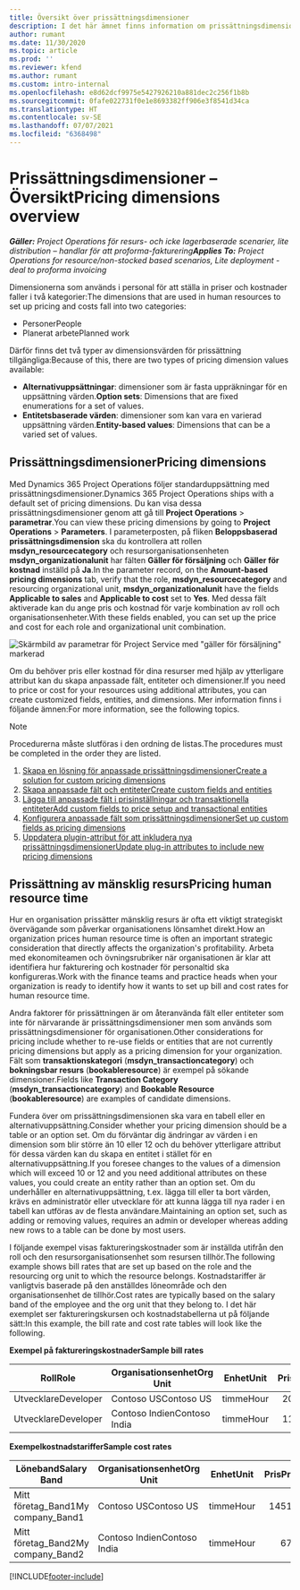 ```yaml
---
title: Översikt över prissättningsdimensioner
description: I det här ämnet finns information om prissättningsdimensioner i Dynamics 365 Project Operations.
author: rumant
ms.date: 11/30/2020
ms.topic: article
ms.prod: ''
ms.reviewer: kfend
ms.author: rumant
ms.custom: intro-internal
ms.openlocfilehash: e8d62dcf9975e5427926210a881dec2c256f1b8b
ms.sourcegitcommit: 0fafe022731f0e1e8693382ff906e3f8541d34ca
ms.translationtype: HT
ms.contentlocale: sv-SE
ms.lasthandoff: 07/07/2021
ms.locfileid: "6368498"
---
```

# <a name="pricing-dimensions-overview"></a><span data-ttu-id="97b39-103">Prissättningsdimensioner – Översikt</span><span class="sxs-lookup"><span data-stu-id="97b39-103">Pricing dimensions overview</span></span>

<span data-ttu-id="97b39-104">_**Gäller:** Project Operations för resurs- och icke lagerbaserade scenarier, lite distribution – handlar för att proforma-fakturering_</span><span class="sxs-lookup"><span data-stu-id="97b39-104">_**Applies To:** Project Operations for resource/non-stocked based scenarios, Lite deployment - deal to proforma invoicing_</span></span>

<span data-ttu-id="97b39-105">Dimensionerna som används i personal för att ställa in priser och kostnader faller i två kategorier:</span><span class="sxs-lookup"><span data-stu-id="97b39-105">The dimensions that are used in human resources to set up pricing and costs fall into two categories:</span></span>

- <span data-ttu-id="97b39-106">Personer</span><span class="sxs-lookup"><span data-stu-id="97b39-106">People</span></span>
- <span data-ttu-id="97b39-107">Planerat arbete</span><span class="sxs-lookup"><span data-stu-id="97b39-107">Planned work</span></span>

<span data-ttu-id="97b39-108">Därför finns det två typer av dimensionsvärden för prissättning tillgängliga:</span><span class="sxs-lookup"><span data-stu-id="97b39-108">Because of this, there are two types of pricing dimension values available:</span></span>

- <span data-ttu-id="97b39-109">**Alternativuppsättningar**: dimensioner som är fasta uppräkningar för en uppsättning värden.</span><span class="sxs-lookup"><span data-stu-id="97b39-109">**Option sets**: Dimensions that are fixed enumerations for a set of values.</span></span>
- <span data-ttu-id="97b39-110">**Entitetsbaserade värden**: dimensioner som kan vara en varierad uppsättning värden.</span><span class="sxs-lookup"><span data-stu-id="97b39-110">**Entity-based values**: Dimensions that can be a varied set of values.</span></span>

## <a name="pricing-dimensions"></a><span data-ttu-id="97b39-111">Prissättningsdimensioner</span><span class="sxs-lookup"><span data-stu-id="97b39-111">Pricing dimensions</span></span>

<span data-ttu-id="97b39-112">Med Dynamics 365 Project Operations följer standarduppsättning med prissättningsdimensioner.</span><span class="sxs-lookup"><span data-stu-id="97b39-112">Dynamics 365 Project Operations ships with a default set of pricing dimensions.</span></span> <span data-ttu-id="97b39-113">Du kan visa dessa prissättningsdimensioner genom att gå till **Project Operations** > **parametrar**.</span><span class="sxs-lookup"><span data-stu-id="97b39-113">You can view these pricing dimensions by going to **Project Operations** > **Parameters**.</span></span> <span data-ttu-id="97b39-114">I parameterposten, på fliken **Beloppsbaserad prissättningsdimension** ska du kontrollera att rollen **msdyn_resourcecategory** och resursorganisationsenheten **msdyn_organizationalunit** har fälten **Gäller för försäljning** och **Gäller för kostnad** inställd på **Ja**.</span><span class="sxs-lookup"><span data-stu-id="97b39-114">In the parameter record, on the **Amount-based pricing dimensions** tab, verify that the role, **msdyn_resourcecategory** and resourcing organizational unit, **msdyn_organizationalunit** have the fields **Applicable to sales** and **Applicable to cost** set to **Yes**.</span></span> <span data-ttu-id="97b39-115">Med dessa fält aktiverade kan du ange pris och kostnad för varje kombination av roll och organisationsenheter.</span><span class="sxs-lookup"><span data-stu-id="97b39-115">With these fields enabled, you can set up the price and cost for each role and organizational unit combination.</span></span>

![Skärmbild av parametrar för Project Service med "gäller för försäljning" markerad](media/PS-OOB-parameters.png)

<span data-ttu-id="97b39-117">Om du behöver pris eller kostnad för dina resurser med hjälp av ytterligare attribut kan du skapa anpassade fält, entiteter och dimensioner.</span><span class="sxs-lookup"><span data-stu-id="97b39-117">If you need to price or cost for your resources using additional attributes, you can create customized fields, entities, and dimensions.</span></span> <span data-ttu-id="97b39-118">Mer information finns i följande ämnen:</span><span class="sxs-lookup"><span data-stu-id="97b39-118">For more information, see the following topics.</span></span> 
  
  > [!NOTE]
  > <span data-ttu-id="97b39-119">Procedurerna måste slutföras i den ordning de listas.</span><span class="sxs-lookup"><span data-stu-id="97b39-119">The procedures must be completed in the order they are listed.</span></span>

1. [<span data-ttu-id="97b39-120">Skapa en lösning för anpassade prissättningsdimensioner</span><span class="sxs-lookup"><span data-stu-id="97b39-120">Create a solution for custom pricing dimensions</span></span>](../sales/create-solution-custompd.md)
2. [<span data-ttu-id="97b39-121">Skapa anpassade fält och entiteter</span><span class="sxs-lookup"><span data-stu-id="97b39-121">Create custom fields and entities</span></span>](create-custom-fields-entities-pricing-dimensions.md)
3. [<span data-ttu-id="97b39-122">Lägga till anpassade fält i prisinställningar och transaktionella entiteter</span><span class="sxs-lookup"><span data-stu-id="97b39-122">Add custom fields to price setup and transactional entities</span></span>](add-custom-fields-price-setup-transactional-entities.md)
4. [<span data-ttu-id="97b39-123">Konfigurera anpassade fält som prissättningsdimensioner</span><span class="sxs-lookup"><span data-stu-id="97b39-123">Set up custom fields as pricing dimensions</span></span>](set-up-custom-fields-pricing-dimensions.md)
5. [<span data-ttu-id="97b39-124">Uppdatera plugin-attribut för att inkludera nya prissättningsdimensioner</span><span class="sxs-lookup"><span data-stu-id="97b39-124">Update plug-in attributes to include new pricing dimensions</span></span>](update-plugin-attributes-pd.md)


## <a name="pricing-human-resource-time"></a><span data-ttu-id="97b39-125">Prissättning av mänsklig resurs</span><span class="sxs-lookup"><span data-stu-id="97b39-125">Pricing human resource time</span></span>
<span data-ttu-id="97b39-126">Hur en organisation prissätter mänsklig resurs är ofta ett viktigt strategiskt övervägande som påverkar organisationens lönsamhet direkt.</span><span class="sxs-lookup"><span data-stu-id="97b39-126">How an organization prices human resource time is often an important strategic consideration that directly affects the organization's profitability.</span></span> <span data-ttu-id="97b39-127">Arbeta med ekonomiteamen och övningsrubriker när organisationen är klar att identifiera hur fakturering och kostnader för personaltid ska konfigureras.</span><span class="sxs-lookup"><span data-stu-id="97b39-127">Work with the finance teams and practice heads when your organization is ready to identify how it wants to set up bill and cost rates for human resource time.</span></span>

<span data-ttu-id="97b39-128">Andra faktorer för prissättningen är om återanvända fält eller entiteter som inte för närvarande är prissättningsdimensioner men som används som prissättningsdimensioner för organisationen.</span><span class="sxs-lookup"><span data-stu-id="97b39-128">Other considerations for pricing include whether to re-use fields or entities that are not currently pricing dimensions but apply as a pricing dimension for your organization.</span></span> <span data-ttu-id="97b39-129">Fält som **transaktionskategori** (**msdyn_transactioncategory**) och **bokningsbar resurs** (**bookableresource**) är exempel på sökande dimensioner.</span><span class="sxs-lookup"><span data-stu-id="97b39-129">Fields like **Transaction Category** (**msdyn_transactioncategory**) and **Bookable Resource** (**bookableresource**) are examples of candidate dimensions.</span></span> 

<span data-ttu-id="97b39-130">Fundera över om prissättningsdimensionen ska vara en tabell eller en alternativuppsättning.</span><span class="sxs-lookup"><span data-stu-id="97b39-130">Consider whether your pricing dimension should be a table or an option set.</span></span> <span data-ttu-id="97b39-131">Om du förväntar dig ändringar av värden i en dimension som blir större än 10 eller 12 och du behöver ytterligare attribut för dessa värden kan du skapa en entitet i stället för en alternativuppsättning.</span><span class="sxs-lookup"><span data-stu-id="97b39-131">If you foresee changes to the values of a dimension which will exceed 10 or 12 and you need additional attributes on these values, you could create an entity rather than an option set.</span></span> <span data-ttu-id="97b39-132">Om du underhåller en alternativuppsättning, t.ex. lägga till eller ta bort värden, krävs en administratör eller utvecklare för att kunna lägga till nya rader i en tabell kan utföras av de flesta användare.</span><span class="sxs-lookup"><span data-stu-id="97b39-132">Maintaining an option set, such as adding or removing values, requires an admin or developer whereas adding new rows to a table can be done by most users.</span></span>

<span data-ttu-id="97b39-133">I följande exempel visas faktureringskostnader som är inställda utifrån den roll och den resursorganisationsenhet som resursen tillhör.</span><span class="sxs-lookup"><span data-stu-id="97b39-133">The following example shows bill rates that are set up based on the role and the resourcing org unit to which the resource belongs.</span></span> <span data-ttu-id="97b39-134">Kostnadstariffer är vanligtvis baserade på den anställdes löneområde och den organisationsenhet de tillhör.</span><span class="sxs-lookup"><span data-stu-id="97b39-134">Cost rates are typically based on the salary band of the employee and the org unit that they belong to.</span></span> <span data-ttu-id="97b39-135">I det här exemplet ser faktureringskursen och kostnadstabellerna ut på följande sätt:</span><span class="sxs-lookup"><span data-stu-id="97b39-135">In this example, the bill rate and cost rate tables will look like the following.</span></span>

<span data-ttu-id="97b39-136">**Exempel på faktureringskostnader**</span><span class="sxs-lookup"><span data-stu-id="97b39-136">**Sample bill rates**</span></span>

| <span data-ttu-id="97b39-137">Roll</span><span class="sxs-lookup"><span data-stu-id="97b39-137">Role</span></span>        | <span data-ttu-id="97b39-138">Organisationsenhet</span><span class="sxs-lookup"><span data-stu-id="97b39-138">Org Unit</span></span>    |<span data-ttu-id="97b39-139">Enhet</span><span class="sxs-lookup"><span data-stu-id="97b39-139">Unit</span></span>      |<span data-ttu-id="97b39-140">Pris</span><span class="sxs-lookup"><span data-stu-id="97b39-140">Price</span></span>      |<span data-ttu-id="97b39-141">Valuta</span><span class="sxs-lookup"><span data-stu-id="97b39-141">Currency</span></span>  |
| ------------|-------------|----------|----------:|----------|
| <span data-ttu-id="97b39-142">Utvecklare</span><span class="sxs-lookup"><span data-stu-id="97b39-142">Developer</span></span>   | <span data-ttu-id="97b39-143">Contoso US</span><span class="sxs-lookup"><span data-stu-id="97b39-143">Contoso US</span></span>  |<span data-ttu-id="97b39-144">timme</span><span class="sxs-lookup"><span data-stu-id="97b39-144">Hour</span></span> | <span data-ttu-id="97b39-145">200</span><span class="sxs-lookup"><span data-stu-id="97b39-145">200</span></span>|<span data-ttu-id="97b39-146">USD</span><span class="sxs-lookup"><span data-stu-id="97b39-146">USD</span></span>     |
| <span data-ttu-id="97b39-147">Utvecklare</span><span class="sxs-lookup"><span data-stu-id="97b39-147">Developer</span></span>   | <span data-ttu-id="97b39-148">Contoso Indien</span><span class="sxs-lookup"><span data-stu-id="97b39-148">Contoso India</span></span> |<span data-ttu-id="97b39-149">timme</span><span class="sxs-lookup"><span data-stu-id="97b39-149">Hour</span></span>|   <span data-ttu-id="97b39-150">112</span><span class="sxs-lookup"><span data-stu-id="97b39-150">112</span></span>|<span data-ttu-id="97b39-151">USD</span><span class="sxs-lookup"><span data-stu-id="97b39-151">USD</span></span>     |


<span data-ttu-id="97b39-152">**Exempelkostnadstariffer**</span><span class="sxs-lookup"><span data-stu-id="97b39-152">**Sample cost rates**</span></span>

| <span data-ttu-id="97b39-153">Löneband</span><span class="sxs-lookup"><span data-stu-id="97b39-153">Salary Band</span></span>     | <span data-ttu-id="97b39-154">Organisationsenhet</span><span class="sxs-lookup"><span data-stu-id="97b39-154">Org Unit</span></span>    |<span data-ttu-id="97b39-155">Enhet</span><span class="sxs-lookup"><span data-stu-id="97b39-155">Unit</span></span>      |<span data-ttu-id="97b39-156">Pris</span><span class="sxs-lookup"><span data-stu-id="97b39-156">Price</span></span>      |<span data-ttu-id="97b39-157">Valuta</span><span class="sxs-lookup"><span data-stu-id="97b39-157">Currency</span></span>  |
| ----------------|-------------|----------|----------:|----------|
| <span data-ttu-id="97b39-158">Mitt företag_Band1</span><span class="sxs-lookup"><span data-stu-id="97b39-158">My company_Band1</span></span> | <span data-ttu-id="97b39-159">Contoso US</span><span class="sxs-lookup"><span data-stu-id="97b39-159">Contoso US</span></span>  |<span data-ttu-id="97b39-160">timme</span><span class="sxs-lookup"><span data-stu-id="97b39-160">Hour</span></span> | <span data-ttu-id="97b39-161">145</span><span class="sxs-lookup"><span data-stu-id="97b39-161">145</span></span>|<span data-ttu-id="97b39-162">USD</span><span class="sxs-lookup"><span data-stu-id="97b39-162">USD</span></span>     |
| <span data-ttu-id="97b39-163">Mitt företag_Band2</span><span class="sxs-lookup"><span data-stu-id="97b39-163">My company_Band2</span></span> | <span data-ttu-id="97b39-164">Contoso Indien</span><span class="sxs-lookup"><span data-stu-id="97b39-164">Contoso India</span></span> |<span data-ttu-id="97b39-165">timme</span><span class="sxs-lookup"><span data-stu-id="97b39-165">Hour</span></span>|   <span data-ttu-id="97b39-166">67</span><span class="sxs-lookup"><span data-stu-id="97b39-166">67</span></span>|<span data-ttu-id="97b39-167">USD</span><span class="sxs-lookup"><span data-stu-id="97b39-167">USD</span></span>     |


[!INCLUDE[footer-include](../includes/footer-banner.md)]